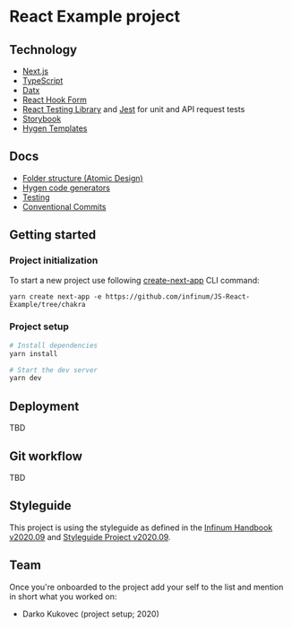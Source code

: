 # React Example project

## Technology

- [Next.js](https://nextjs.org/)
- [TypeScript](https://www.typescriptlang.org/)
- [Datx](https://datx.dev/)
- [React Hook Form](https://react-hook-form.com/)
- [React Testing Library](https://testing-library.com/docs/react-testing-library/intro) and [Jest](https://jestjs.io/) for unit and API request tests
- [Storybook](https://storybook.js.org/)
- [Hygen Templates](https://www.hygen.io/)

## Docs

- [Folder structure (Atomic Design)](./docs/atomic-design.md)
- [Hygen code generators](./docs/code-generators.md)
- [Testing](./docs/testing.md) 
- [Conventional Commits](./docs/conventional-commits.md) 

## Getting started

### Project initialization

To start a new project use following [create-next-app](https://nextjs.org/docs/api-reference/create-next-app) CLI command:
```
yarn create next-app -e https://github.com/infinum/JS-React-Example/tree/chakra
```

### Project setup
```bash
# Install dependencies
yarn install

# Start the dev server
yarn dev
```

## Deployment

TBD

## Git workflow

TBD

## Styleguide

This project is using the styleguide as defined in the [Infinum Handbook v2020.09](link_to_tag) and [Styleguide Project v2020.09](link_to_tagged_project).


## Team

Once you're onboarded to the project add your self to the list and mention in
short what you worked on:

- Darko Kukovec (project setup; 2020)

